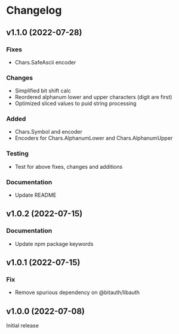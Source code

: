 # Changelog

## v1.1.0 (2022-07-28)

### Fixes
- Chars.SafeAscii encoder

### Changes
- Simplified bit shift calc
- Reordered alphanum lower and upper characters (digit are first)
- Optimized sliced values to puid string processing

### Added
- Chars.Symbol and encoder
- Encoders for Chars.AlphanumLower and Chars.AlphanumUpper

### Testing
- Test for above fixes, changes and additions

### Documentation
- Update README

## v1.0.2 (2022-07-15)

### Documentation
- Update npm package keywords

## v1.0.1 (2022-07-15)

### Fix
- Remove spurious dependency on @bitauth/libauth

## v1.0.0 (2022-07-08)

Initial release
